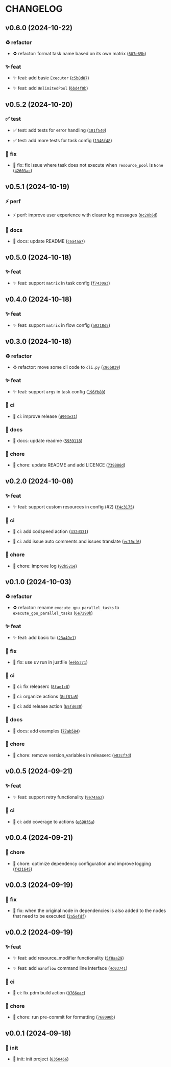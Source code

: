 # CHANGELOG

## v0.6.0 (2024-10-22)

### ♻️ refactor

* ♻️ refactor: format task name based on its own matrix ([`687e65b`](https://github.com/zrr-lab/nanoflow/commit/687e65badabb225029933c967e58d2c7fe0655d0))

### ✨ feat

* ✨ feat: add basic `Executor` ([`c5b8d87`](https://github.com/zrr-lab/nanoflow/commit/c5b8d877387b5301d84090de0e36857af13571f1))

* ✨ feat: add `UnlimitedPool` ([`6bd4f0b`](https://github.com/zrr-lab/nanoflow/commit/6bd4f0bc52bf2f4df30850a7a32e2773703ced84))

## v0.5.2 (2024-10-20)

### ✅ test

* ✅ test: add tests for error handling ([`181f540`](https://github.com/zrr-lab/nanoflow/commit/181f5402bd9c6d3ae8ac180927cb7add5c1bdda3))

* ✅ test: add more tests for task config ([`1346f48`](https://github.com/zrr-lab/nanoflow/commit/1346f48323520f38c33984ca7b1700ac08d66638))

### 🐛 fix

* 🐛 fix: fix issue where task does not execute when `resource_pool` is `None` ([`42603ac`](https://github.com/zrr-lab/nanoflow/commit/42603ac017383608dbaad7dca1c482c9b149bff6))

## v0.5.1 (2024-10-19)

### ⚡ perf

* ⚡ perf: improve user experience with clearer log messages ([`0c20b5d`](https://github.com/zrr-lab/nanoflow/commit/0c20b5d2a698138183117259661ef4cdd5731e1b))

### 📝 docs

* 📝 docs: update README ([`c6a4aa7`](https://github.com/zrr-lab/nanoflow/commit/c6a4aa7d5dbf3adbe4c07dc92688154607e8f745))

## v0.5.0 (2024-10-18)

### ✨ feat

* ✨ feat: support `matrix` in task config ([`f7430a3`](https://github.com/zrr-lab/nanoflow/commit/f7430a3cd1a56221ab9b1660438a4c9b572d1c25))

## v0.4.0 (2024-10-18)

### ✨ feat

* ✨ feat: support `matrix` in flow config ([`a0218d5`](https://github.com/zrr-lab/nanoflow/commit/a0218d563098ee133c17524d3c527ec64a07575c))

## v0.3.0 (2024-10-18)

### ♻️ refactor

* ♻️ refactor: move some cli code to `cli.py` ([`c86b839`](https://github.com/zrr-lab/nanoflow/commit/c86b839b3e1a60a76653af68d1cdbece064e90f2))

### ✨ feat

* ✨ feat: support `args` in task config ([`196fb80`](https://github.com/zrr-lab/nanoflow/commit/196fb809671f369099252d9de5a213a8cda35173))

### 👷 ci

* 👷 ci: improve release ([`d903e31`](https://github.com/zrr-lab/nanoflow/commit/d903e31921d5c92e5e61d17175af67c019e39d0e))

### 📝 docs

* 📝 docs: update readme ([`5939118`](https://github.com/zrr-lab/nanoflow/commit/59391183b1ce531f22db498cbdf1b48271b5119c))

### 🔧 chore

* 🔧 chore: update README and add LICENCE ([`739888d`](https://github.com/zrr-lab/nanoflow/commit/739888dee5fc25fb1228b4d43450e33e765692de))

## v0.2.0 (2024-10-08)

### ✨ feat

* ✨ feat: support custom resources in config (#2) ([`f4c3175`](https://github.com/zrr-lab/nanoflow/commit/f4c3175df5a2d3a93f2b1f9d07e3f64f92ec47f2))

### 👷 ci

* 👷 ci: add codspeed action ([`432d331`](https://github.com/zrr-lab/nanoflow/commit/432d3316fda5ddb1483b376c6e1979fbf7627678))

* 👷 ci: add issue auto comments and issues translate ([`ec70cf6`](https://github.com/zrr-lab/nanoflow/commit/ec70cf65ffddd739d9e5e69f58e8ef73f17cd3df))

### 🔧 chore

* 🔧 chore: improve log ([`92b521e`](https://github.com/zrr-lab/nanoflow/commit/92b521e6f13ca243ac3030cbe0b2393b1f725753))

## v0.1.0 (2024-10-03)

### ♻️ refactor

* ♻️ refactor: rename `execute_gpu_parallel_tasks` to `execute_gpu_parallel_tasks` ([`6e7290b`](https://github.com/zrr-lab/nanoflow/commit/6e7290b6ebf909c05e82d9c78626944f9eee948b))

### ✨ feat

* ✨ feat: add basic tui ([`23a49e1`](https://github.com/zrr-lab/nanoflow/commit/23a49e1259949a0d2e06517d9c9bc78fd3a3cfef))

### 🐛 fix

* 🐛 fix: use uv run in justfile ([`eeb5371`](https://github.com/zrr-lab/nanoflow/commit/eeb5371dfb5184c27fb66dc2f8095f9a57628281))

### 👷 ci

* 👷 ci: fix releaserc ([`8fae1c8`](https://github.com/zrr-lab/nanoflow/commit/8fae1c831160cceac068b606b3492b7f4f3f9db4))

* 👷 ci: organize actions ([`8cf81a5`](https://github.com/zrr-lab/nanoflow/commit/8cf81a50a4052250e5e8b8baf594887566c3b059))

* 👷 ci: add release action ([`b5fd630`](https://github.com/zrr-lab/nanoflow/commit/b5fd6309f16777d5f9664d441744171db77f81c8))

### 📝 docs

* 📝 docs: add examples ([`77ab584`](https://github.com/zrr-lab/nanoflow/commit/77ab58432ddfa7b942821ffeafa0b5f65ce7dafe))

### 🔧 chore

* 🔧 chore: remove version_variables in releaserc ([`e83cf7d`](https://github.com/zrr-lab/nanoflow/commit/e83cf7d24eaf76108893a82eee21bf2c31aefffc))

## v0.0.5 (2024-09-21)

### ✨ feat

* ✨ feat: support retry functionality ([`9e74aa2`](https://github.com/zrr-lab/nanoflow/commit/9e74aa22e560aa80680a234519192f85e885d744))

### 👷 ci

* 👷 ci: add coverage to actions ([`e690f6a`](https://github.com/zrr-lab/nanoflow/commit/e690f6a292e9a67e3b0470731ce7f4bce0fcd2e6))

## v0.0.4 (2024-09-21)

### 🔧 chore

* 🔧 chore: optimize dependency configuration and improve logging ([`f421645`](https://github.com/zrr-lab/nanoflow/commit/f421645af9d0d0867f2634dc1a9a2f34cc5c9553))

## v0.0.3 (2024-09-19)

### 🐛 fix

* 🐛 fix: when the original node in dependencies is also added to the nodes that need to be executed ([`2a5efdf`](https://github.com/zrr-lab/nanoflow/commit/2a5efdf1ca49b479e9a64db2abb5552965cc900b))

## v0.0.2 (2024-09-19)

### ✨ feat

* ✨ feat: add resource_modifier functionality ([`5f8aa29`](https://github.com/zrr-lab/nanoflow/commit/5f8aa29966e7410361b1c688b685e25fe70649b5))

* ✨ feat: add `nanoflow` command line interface ([`4c03741`](https://github.com/zrr-lab/nanoflow/commit/4c03741f3406d96ad87592a47b7271b73f07fc33))

### 👷 ci

* 👷 ci: fix pdm build action ([`0766eac`](https://github.com/zrr-lab/nanoflow/commit/0766eac299928fa9e9f8778a113af0da898102c3))

### 🔧 chore

* 🔧 chore: run pre-commit for formatting ([`768090b`](https://github.com/zrr-lab/nanoflow/commit/768090b6e059ec49cc931bcac0eabe5d724febd3))

## v0.0.1 (2024-09-18)

### 🎉 init

* 🎉 init: init project ([`8350466`](https://github.com/zrr-lab/nanoflow/commit/8350466c0dd45bc9d1c64d8a12b9677baf0f90f5))
